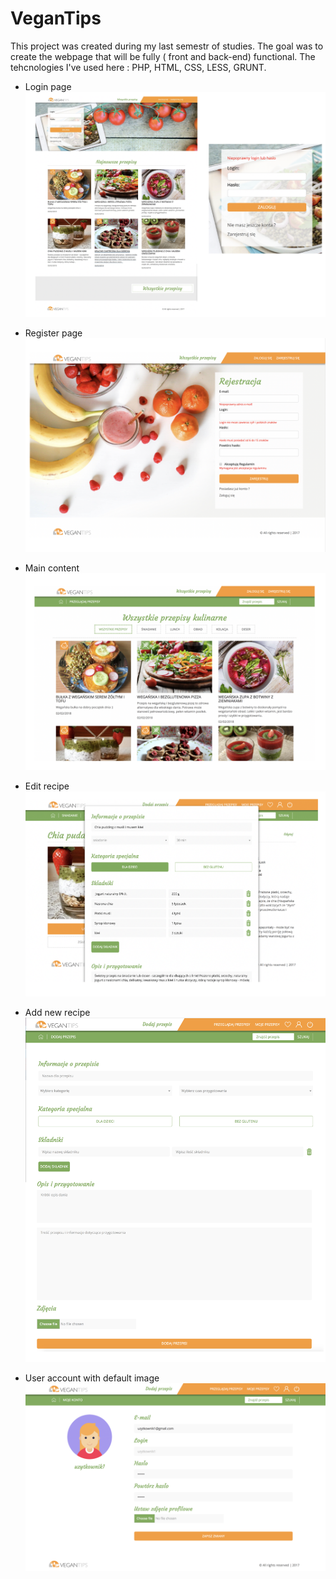 # VeganTips
This project was created during my last semestr of studies. The goal was to create the webpage that will be fully ( front and back-end) functional. The tehcnologies I've used here : PHP, HTML, CSS, LESS, GRUNT. 

- Login page
![vegan-00](https://github.com/dannutiee/VeganTips/blob/master/app/images/forReadme/front-page-login.png)

- Register page 
![vegan-01](https://github.com/dannutiee/VeganTips/blob/master/app/images/forReadme/register.png)

- Main content
![vegan-02](https://github.com/dannutiee/VeganTips/blob/master/app/images/forReadme/main.png)

- Edit recipe 
![vegan-03](https://github.com/dannutiee/VeganTips/blob/master/app/images/forReadme/edit-recipe.png)

- Add new recipe
![vegan-04](https://github.com/dannutiee/VeganTips/blob/master/app/images/forReadme/dodaj%20przepis.jpg)

- User account with default image 
![vegan-05](https://github.com/dannutiee/VeganTips/blob/master/app/images/forReadme/user-account.png)
